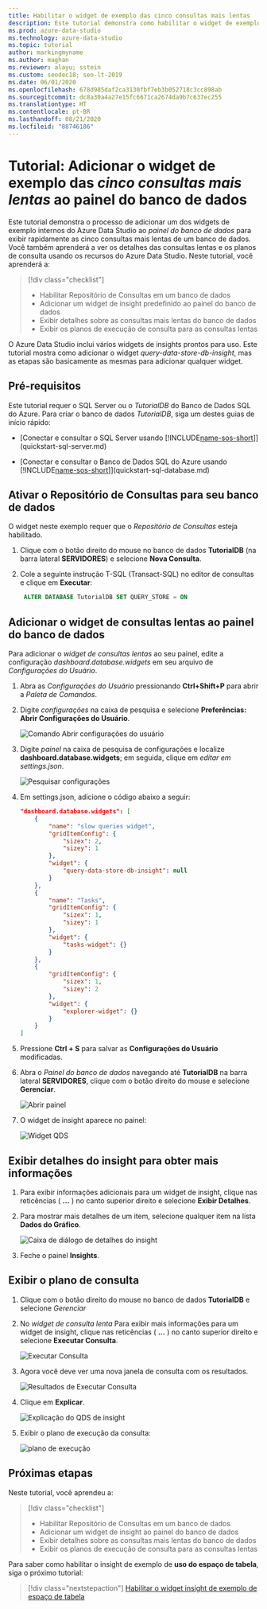 ```yaml
---
title: Habilitar o widget de exemplo das cinco consultas mais lentas
description: Este tutorial demonstra como habilitar o widget de exemplo das cinco consultas mais lentas no painel do banco de dados.
ms.prod: azure-data-studio
ms.technology: azure-data-studio
ms.topic: tutorial
author: markingmyname
ms.author: maghan
ms.reviewer: alayu; sstein
ms.custom: seodec18; seo-lt-2019
ms.date: 06/01/2020
ms.openlocfilehash: 678d985daf2ca3130fbf7eb3b052718c3cc898ab
ms.sourcegitcommit: dc8a30a4a27e15fc6671ca2674da9b7c637ec255
ms.translationtype: HT
ms.contentlocale: pt-BR
ms.lasthandoff: 08/21/2020
ms.locfileid: "88746186"
---
```

# <a name="tutorial-add-the-five-slowest-queries-sample-widget-to-the-database-dashboard"></a>Tutorial: Adicionar o widget de exemplo das *cinco consultas mais lentas* ao painel do banco de dados

Este tutorial demonstra o processo de adicionar um dos widgets de exemplo internos do Azure Data Studio ao *painel do banco de dados* para exibir rapidamente as cinco consultas mais lentas de um banco de dados. Você também aprenderá a ver os detalhes das consultas lentas e os planos de consulta usando os recursos do Azure Data Studio. Neste tutorial, você aprenderá a:

> [!div class="checklist"]
> * Habilitar Repositório de Consultas em um banco de dados
> * Adicionar um widget de insight predefinido ao painel do banco de dados
> * Exibir detalhes sobre as consultas mais lentas do banco de dados
> * Exibir os planos de execução de consulta para as consultas lentas

O Azure Data Studio inclui vários widgets de insights prontos para uso. Este tutorial mostra como adicionar o widget *query-data-store-db-insight*, mas as etapas são basicamente as mesmas para adicionar qualquer widget.

## <a name="prerequisites"></a>Pré-requisitos

Este tutorial requer o SQL Server ou o *TutorialDB* do Banco de Dados SQL do Azure. Para criar o banco de dados *TutorialDB*, siga um destes guias de início rápido:

* [Conectar e consultar o SQL Server usando [!INCLUDE[name-sos-short](../includes/name-sos-short.md)]](quickstart-sql-server.md)

* [Conectar e consultar o Banco de Dados SQL do Azure usando [!INCLUDE[name-sos-short](../includes/name-sos-short.md)]](quickstart-sql-database.md)

## <a name="turn-on-query-store-for-your-database"></a>Ativar o Repositório de Consultas para seu banco de dados

O widget neste exemplo requer que o *Repositório de Consultas* esteja habilitado.

1. Clique com o botão direito do mouse no banco de dados **TutorialDB** (na barra lateral **SERVIDORES**) e selecione **Nova Consulta**.

2. Cole a seguinte instrução T-SQL (Transact-SQL) no editor de consultas e clique em **Executar**:

   ```sql
    ALTER DATABASE TutorialDB SET QUERY_STORE = ON
   ```

## <a name="add-the-slow-queries-widget-to-your-database-dashboard"></a>Adicionar o widget de consultas lentas ao painel do banco de dados

Para adicionar o *widget de consultas lentas* ao seu painel, edite a configuração *dashboard.database.widgets* em seu arquivo de *Configurações do Usuário*.

1. Abra as *Configurações do Usuário* pressionando **Ctrl+Shift+P** para abrir a *Paleta de Comandos*.

2. Digite *configurações* na caixa de pesquisa e selecione **Preferências: Abrir Configurações do Usuário**.

   ![Comando Abrir configurações do usuário](./media/tutorial-qds-sql-server/open-user-settings.png)

3. Digite *painel* na caixa de pesquisa de configurações e localize **dashboard.database.widgets**; em seguida, clique em *editar em settings.json*.

   ![Pesquisar configurações](./media/tutorial-qds-sql-server/search-settings.png)

4. Em settings.json, adicione o código abaixo a seguir:

   ```json
   "dashboard.database.widgets": [
       {
           "name": "slow queries widget",
           "gridItemConfig": {
               "sizex": 2,
               "sizey": 1
           },
           "widget": {
               "query-data-store-db-insight": null
           }
       },
       {
           "name": "Tasks",
           "gridItemConfig": {
               "sizex": 1,
               "sizey": 1
           },
           "widget": {
               "tasks-widget": {}
           }
       },
       {
           "gridItemConfig": {
               "sizex": 1,
               "sizey": 2
           },
           "widget": {
               "explorer-widget": {}
           }
       }
   ]
   ```

5. Pressione **Ctrl + S** para salvar as **Configurações do Usuário** modificadas.

6. Abra o *Painel do banco de dados* navegando até **TutorialDB** na barra lateral **SERVIDORES**, clique com o botão direito do mouse e selecione **Gerenciar**.

   ![Abrir painel](./media/tutorial-qds-sql-server/insight-open-dashboard.png)

7. O widget de insight aparece no painel:

   ![Widget QDS](./media/tutorial-qds-sql-server/insight-qds-result.png)

## <a name="view-insight-details-for-more-information"></a>Exibir detalhes do insight para obter mais informações

1. Para exibir informações adicionais para um widget de insight, clique nas reticências ( **...** ) no canto superior direito e selecione **Exibir Detalhes**.

2. Para mostrar mais detalhes de um item, selecione qualquer item na lista **Dados do Gráfico**.

   ![Caixa de diálogo de detalhes do insight](./media/tutorial-qds-sql-server/insight-details-dialog.png)

3. Feche o painel **Insights**.

## <a name="view-the-query-plan"></a>Exibir o plano de consulta

1. Clique com o botão direito do mouse no banco de dados **TutorialDB** e selecione *Gerenciar*

2. No *widget de consulta lenta* Para exibir mais informações para um widget de insight, clique nas reticências ( **...** ) no canto superior direito e selecione **Executar Consulta**.

    ![Executar Consulta](media/tutorial-qds-sql-server/run-query.png)

3. Agora você deve ver uma nova janela de consulta com os resultados.

    ![Resultados de Executar Consulta](media/tutorial-qds-sql-server/run-query-results.png)

4. Clique em **Explicar**.

   ![Explicação do QDS de insight](./media/tutorial-qds-sql-server/insight-qds-explain.png)

5. Exibir o plano de execução da consulta:

   ![plano de execução](./media/tutorial-qds-sql-server/showplan.png)

## <a name="next-steps"></a>Próximas etapas

Neste tutorial, você aprendeu a:
> [!div class="checklist"]
> * Habilitar Repositório de Consultas em um banco de dados
> * Adicionar um widget de insight ao painel do banco de dados
> * Exibir detalhes sobre as consultas mais lentas do banco de dados
> * Exibir os planos de execução de consulta para as consultas lentas

Para saber como habilitar o insight de exemplo de **uso do espaço de tabela**, siga o próximo tutorial:

> [!div class="nextstepaction"]
> [Habilitar o widget insight de exemplo de espaço de tabela](tutorial-table-space-sql-server.md)